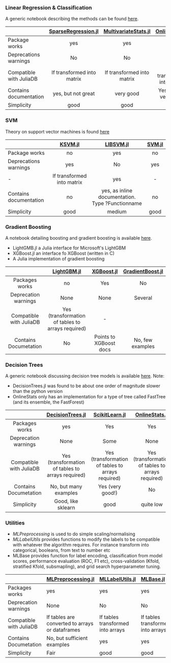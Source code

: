 ### Linear Regression & Classification

A generic notebook describing the methods can be found [here](Scouting/Linear%20Models%20%20for%20Regression%20%26%20Classification.ipynb).

|        | [SparseRegression.jl](Scouting/Sparse%20%Regression.ipynb) |  [MultivariateStats.jl](Scouting/MultivariateStats.ipynb) | [OnlineStats.jl](Scouting/OnlineStats.ipynb) |
| ------------- |:-------------:|:-------------:|:-:|
| Package works | yes | yes | yes |
| Deprecations warnings      | No | No | No |
| Compatible with JuliaDB | If transformed into matrix | If transformed into matrix | If transformed into matrix |
| Contains documentation | yes, but not great | very good | Yes, mostly very good |
| Simplicity | good | good | High |

### SVM

Theory on support vector machines is found [here](Scouting/SupportVectorMachinesTheory.ipynb)

|        | [KSVM.jl](Scouting/KSVM.jl.ipynb) |  [LIBSVM.jl](Scouting/LIBSVM.jl.ipynb) | [SVM.jl](Scouting/SVM.jl.ipynb) |
| ------------- |:-------------:|:-------------:|:-:|
| Package works | no | yes | no |
| Deprecations warnings      | yes | No | yes |
| - | If transformed into matrix | yes | - |
| Contains documentation | no | yes, as inline documentation. Type ?Functionname | no |
| Simplicity | good | medium | good |


### Gradient Boosting

A notebook detailing boosting and gradient boosting is available [here](Scouting/Boosting.ipynb).
  
- LightGMB.jl a Julia interface for Microsoft's LightGBM
- XGBoost.jl an interface fo XGBoost (written in C)
- A Julia implementation of gradient boosting


|   | [LightGBM.jl](Scouting/LightGBM.jl.ipynb) |  [XGBoost.jl](Scouting/XGBoost.jl.ipynb) | [GradientBoost.jl](Scouting/GradientBoost.jl.ipynb) |
| :-: | :-: | :-: | :-: |
| Packages works            | no                               | Yes | No
| Deprecation warnings      | None                              | None | Several
| Compatible with JuliaDB   | Yes (transformation of tables to arrays required) | - |
| Contains Documetation     | No            | Points to XGBoost docs | No, few examples |


### Decision Trees

A generic notebook discussing decision tree models is available [here](Scouting/Decision%20Tree%20Models.ipynb). Note:

- DecisionTrees.jl was found to be about one order of magnitude slower than the python version
- OnlineStats only has an implementation for a type of tree called FastTree (and its ensemble, the FastForest)

|   | [DecisionTrees.jl](Scouting/DecisionTree.ipynb) |  [ScikitLearn.jl](Scouting/ScikitLearn.jl.ipynb) | [OnlineStats.jl](Scouting/OnlineStats.ipynb) |
| :-: | :-: | :-: | :-: |
| Packages works            | yes                               | Yes | Yes
| Deprecation warnings      | None                              | Some | None
| Compatible with JuliaDB   | Yes (transformation of tables to arrays required) | Yes (transformation of tables to arrays required) | Yes (transformation of tables to arrays required) |
| Contains Documetation     | No, but many examples             | Yes (very good!) | No |
| Simplicity                | Good, like sklearn                | good | quite low |

### Utilities

- _MLPreprocessing_ is used to do simple scaling/normalising
- _MLLabelUtils_ provides functions to modify the labels to be compatible with whatever the algorithm requires. For instance transform into categorical, booleans, from text to number etc
- MLBase provides function for label encoding, classification from model scores, performance evaluation (ROC, F1 etc),
  cross-validation (Kfold, stratified Kfold, subsmapling), and grid search hyperparameter tuning.



|                       | [MLPreprocessing.jl](Scouting/MLPreprocessing.ipynb) | [MLLabelUtils.jl](Scouting/MLLabelUtils.ipynb) | [MLBase.jl](Scouting/MLBase.jl.ipynb)|
| :- | :- | :- | :- |
| Packages works            | yes | yes | yes|
| Deprecation warnings      | None | No |No|
| Compatible with JuliaDB   | If tables are converted to arrays or dataframes | If tables transformed into arrays |If tables transformed into arrays|
| Contains Documetation     | No, but sufficient examples | yes |yes|
| Simplicity                | Fair | good |good|



